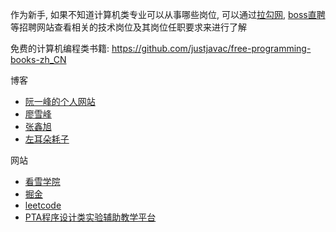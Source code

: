 作为新手, 如果不知道计算机类专业可以从事哪些岗位, 可以通过[拉勾网](https://www.lagou.com/), [boss直聘](https://www.zhipin.com/)等招聘网站查看相关的技术岗位及其岗位任职要求来进行了解

免费的计算机编程类书籍: https://github.com/justjavac/free-programming-books-zh_CN

博客
- [阮一峰的个人网站](http://www.ruanyifeng.com/home.html)
- [廖雪峰](https://www.liaoxuefeng.com/)
- [张鑫旭](https://www.zhangxinxu.com/)
- [左耳朵耗子](https://coolshell.cn/)

网站
- [看雪学院](https://www.kanxue.com/)
- [掘金](https://juejin.im/)
- [leetcode](https://leetcode-cn.com/)
- [PTA程序设计类实验辅助教学平台](https://pintia.cn/problem-sets?tab=0)